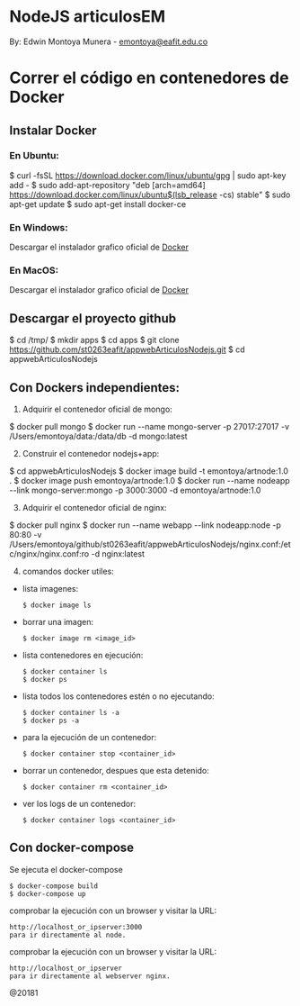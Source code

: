 # NodeJS articulosEM

By: Edwin Montoya Munera - emontoya@eafit.edu.co

# Correr el código en contenedores de Docker

## Instalar Docker

### En Ubuntu:

  $ curl -fsSL https://download.docker.com/linux/ubuntu/gpg | sudo apt-key add -
  $ sudo add-apt-repository "deb [arch=amd64] https://download.docker.com/linux/ubuntu$(lsb_release -cs) stable"
  $ sudo apt-get update
  $ sudo apt-get install docker-ce

### En Windows:

Descargar el instalador grafico oficial de [Docker](https://docs.docker.com/docker-for-windows/install/)

### En MacOS:

Descargar el instalador grafico oficial de [Docker](https://docs.docker.com/docker-for-mac/install/)

## Descargar el proyecto github

  $ cd /tmp/
  $ mkdir apps
  $ cd apps
  $ git clone https://github.com/st0263eafit/appwebArticulosNodejs.git
  $ cd appwebArticulosNodejs

## Con Dockers independientes:

1. Adquirir el contenedor oficial de mongo:

  $ docker pull mongo
  $ docker run --name mongo-server -p 27017:27017 -v /Users/emontoya/data:/data/db -d mongo:latest

2. Construir el contenedor nodejs+app:

  $ cd appwebArticulosNodejs
  $ docker image build -t emontoya/artnode:1.0 .
  $ docker image push emontoya/artnode:1.0
  $ docker run --name nodeapp --link mongo-server:mongo -p 3000:3000 -d emontoya/artnode:1.0

3. Adquirir el contenedor oficial de nginx:

  $ docker pull nginx
  $ docker run --name webapp --link nodeapp:node -p 80:80 -v /Users/emontoya/github/st0263eafit/appwebArticulosNodejs/nginx.conf:/etc/nginx/nginx.conf:ro -d nginx:latest

4. comandos docker utiles:

* lista imagenes:

      $ docker image ls

* borrar una imagen:

      $ docker image rm <image_id>


* lista contenedores en ejecución: 

      $ docker container ls
      $ docker ps
  
* lista todos los contenedores estén o no ejecutando:

      $ docker container ls -a
      $ docker ps -a

* para la ejecución de un contenedor:

      $ docker container stop <container_id> 

* borrar un contenedor, despues que esta detenido:

      $ docker container rm <container_id> 

* ver los logs de un contenedor:

      $ docker container logs <container_id> 

## Con docker-compose

Se ejecuta el docker-compose

    $ docker-compose build
    $ docker-compose up

comprobar la ejecución con un browser y visitar la URL:

    http://localhost_or_ipserver:3000
    para ir directamente al node.

comprobar la ejecución con un browser y visitar la URL:

    http://localhost_or_ipserver
    para ir directamente al webserver nginx.

@20181            
